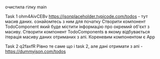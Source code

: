очистила гілку main

Task 1 ohm4AivCEBv
https://jsonplaceholder.typicode.com/todos - тут масив даних. ознайомтесь з ним для початку
Створити компонент TodoComponent який буде містити інформацію про окремий об'єкт з масиву.
Створити компонент TodoComponents в якому відбувається ітерація масиву даних отриманих з апі.
Кореневим компонентом є App

Task 2 q2faxfR
Рівно те саме що і task 2, але дані отримати з апі - https://dummyjson.com/todos